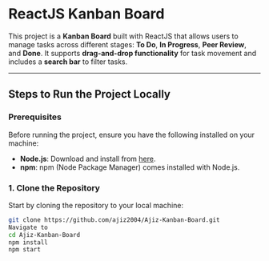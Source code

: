 # ReactJS Kanban Board

This project is a **Kanban Board** built with ReactJS that allows users to manage tasks across different stages: **To Do**, **In Progress**, **Peer Review**, and **Done**. It supports **drag-and-drop functionality** for task movement and includes a **search bar** to filter tasks.

---

## Steps to Run the Project Locally

### Prerequisites

Before running the project, ensure you have the following installed on your machine:

- **Node.js**: Download and install from [here](https://nodejs.org/).
- **npm**: npm (Node Package Manager) comes installed with Node.js.

### 1. Clone the Repository

Start by cloning the repository to your local machine:

```bash
git clone https://github.com/ajiz2004/Ajiz-Kanban-Board.git
Navigate to 
cd Ajiz-Kanban-Board
npm install
npm start
